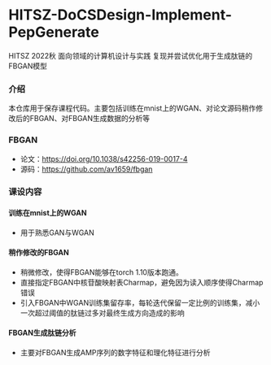 # HITSZ-DoCSDesign-Implement-PepGenerate
HITSZ 2022秋 面向领域的计算机设计与实践 复现并尝试优化用于生成肽链的FBGAN模型

### 介绍
  本仓库用于保存课程代码。主要包括训练在mnist上的WGAN、对论文源码稍作修改后的FBGAN、对FBGAN生成数据的分析等

### FBGAN 
+ 论文：https://doi.org/10.1038/s42256-019-0017-4
+ 源码：https://github.com/av1659/fbgan

### 课设内容
#### 训练在mnist上的WGAN
+ 用于熟悉GAN与WGAN

#### 稍作修改的FBGAN
+ 稍微修改，使得FBGAN能够在torch 1.10版本跑通。
+ 直接指定FBGAN中核苷酸映射表Charmap，避免因为读入顺序使得Charmap错误
+ 引入FBGAN中WGAN训练集留存率，每轮迭代保留一定比例的训练集，减小一次超过阈值的肽链过多对最终生成方向造成的影响

#### FBGAN生成肽链分析
+ 主要对FBGAN生成AMP序列的数字特征和理化特征进行分析

